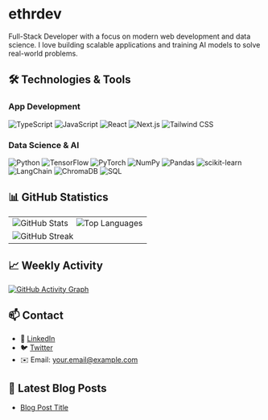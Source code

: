 # ethrdev

Full-Stack Developer with a focus on modern web development and data science. I love building scalable applications and training AI models to solve real-world problems.

## 🛠️ Technologies & Tools

### App Development
![TypeScript](https://img.shields.io/badge/TypeScript-181818?style=flat&logo=typescript&logoColor=00C4CC)
![JavaScript](https://img.shields.io/badge/JavaScript-181818?style=flat&logo=javascript&logoColor=00C4CC)
![React](https://img.shields.io/badge/React-181818?style=flat&logo=react&logoColor=00C4CC)
![Next.js](https://img.shields.io/badge/Next.js-181818?style=flat&logo=nextdotjs&logoColor=00C4CC)
![Tailwind CSS](https://img.shields.io/badge/Tailwind_CSS-181818?style=flat&logo=tailwind-css&logoColor=00C4CC)

### Data Science & AI
![Python](https://img.shields.io/badge/Python-181818?style=flat&logo=python&logoColor=00C4CC)
![TensorFlow](https://img.shields.io/badge/TensorFlow-181818?style=flat&logo=tensorflow&logoColor=00C4CC)
![PyTorch](https://img.shields.io/badge/PyTorch-181818?style=flat&logo=pytorch&logoColor=00C4CC)
![NumPy](https://img.shields.io/badge/Numpy-181818?style=flat&logo=numpy&logoColor=00C4CC)
![Pandas](https://img.shields.io/badge/Pandas-181818?style=flat&logo=pandas&logoColor=00C4CC)
![scikit-learn](https://img.shields.io/badge/scikit--learn-181818?style=flat&logo=scikit-learn&logoColor=00C4CC)
![LangChain](https://img.shields.io/badge/LangChain-181818?style=flat&logo=langchain&logoColor=00C4CC)
![ChromaDB](https://img.shields.io/badge/ChromaDB-181818?style=flat&logo=chromium&logoColor=00C4CC)
![SQL](https://img.shields.io/badge/SQL-181818?style=flat&logo=sql&logoColor=00C4CC)

## 📊 GitHub Statistics

<table>
  <tr>
    <td>
      <img src="https://github-readme-stats.vercel.app/api?username=ethrdev&show_icons=true&theme=dark&bg_color=181818&hide_border=true&include_all_commits=true&count_private=true&title_color=00C4CC&icon_color=00C4CC&text_color=ffffff" alt="GitHub Stats" />
    </td>
    <td>
      <img src="https://github-readme-stats.vercel.app/api/top-langs/?username=ethrdev&layout=compact&theme=dark&bg_color=181818&hide_border=true&hide=html,css,scss&langs_count=6&title_color=00C4CC&text_color=ffffff" alt="Top Languages" />
    </td>
  </tr>
  <tr>
    <td colspan="2">
      <img src="https://streak-stats.demolab.com?user=ethrdev&theme=dark&background=181818&border=2F3741&dates=888&ring=00C4CC&fire=00C4CC&currStreakNum=ffffff&sideNums=ffffff&currStreakLabel=00C4CC&sideLabels=888" alt="GitHub Streak" />
    </td>
  </tr>
</table>

## 📈 Weekly Activity

[![GitHub Activity Graph](https://github-readme-activity-graph.vercel.app/graph?username=ethrdev&theme=github-dark&bg_color=181818&hide_border=true&custom_title=My%20Activity&line=00C4CC&point=FFFFFF&color=888888)](https://github.com/ashutosh00710/github-readme-activity-graph)

## 📫 Contact
- 💼 [LinkedIn](https://linkedin.com/in/your-profile)
- 🐦 [Twitter](https://twitter.com/your-handle)
- ✉️ Email: your.email@example.com

## 🔎 Latest Blog Posts
<!-- BLOG-POST-LIST:START -->
- [Blog Post Title](https://your-blog.com/link-to-post)
<!-- BLOG-POST-LIST:END -->

